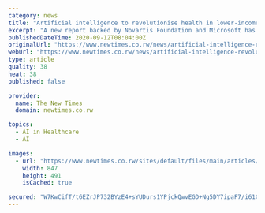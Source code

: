 ```yaml
---
category: news
title: "Artificial intelligence to revolutionise health in lower-income countries"
excerpt: "A new report backed by Novartis Foundation and Microsoft has found that lower-income countries are robustly leveraging artificial intelligence (AI) to step up their health systems during and post the pandemic."
publishedDateTime: 2020-09-12T08:04:00Z
originalUrl: "https://www.newtimes.co.rw/news/artificial-intelligence-revolutionise-health-lower-income-countries"
webUrl: "https://www.newtimes.co.rw/news/artificial-intelligence-revolutionise-health-lower-income-countries"
type: article
quality: 38
heat: 38
published: false

provider:
  name: The New Times
  domain: newtimes.co.rw

topics:
  - AI in Healthcare
  - AI

images:
  - url: "https://www.newtimes.co.rw/sites/default/files/main/articles/2020/09/11/audace-nakeshimana-the-founder-of-insightiv.jpg"
    width: 847
    height: 491
    isCached: true

secured: "W7KwCifT/t6EZrJP732BYzE4+sYUDurs1YPjckQwvEGD+Ng5DY7ipaF7/i61C5kWr5ZcTIGiZ8xw+OTuvF7/70CttiwjggzmrMzeesD4qqCvUvWsx+DNmYtk5+kjoOvj5qKohQaQcXf0rU9HsBSzG6iLeZLzM+x075edC5V0vec88OiKovCsi7MItVZlTqOMxhvf06K39T/jPnmktRC84VOFQ1ubowtIYeDrXwKl+Muhk5kOLT6BAZ1duccCIaMG/EvFsp17N5UlCjhbZY1ASncclee+Px8JvGBOR3KOZbNnw+bEhVkNUg8VC32hDfHd28JfnToWwLn4luw5TTJIJs3YZ6ihyT7vA5w7rEH58UQ=;z1A8uNiG/vERP8oS4H49bw=="
---
```


